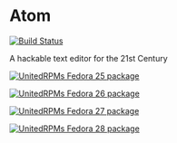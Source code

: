 # Atom

[![Build Status](https://travis-ci.org/UnitedRPMs/atom.svg?branch=master)](https://travis-ci.org/UnitedRPMs/atom)

A hackable text editor for the 21st Century


[![UnitedRPMs Fedora 25 package](https://repology.org/badge/version-for-repo/unitedrpms_25/openshot.svg)](https://repology.org/metapackage/openshot)

[![UnitedRPMs Fedora 26 package](https://repology.org/badge/version-for-repo/unitedrpms_26/openshot.svg)](https://repology.org/metapackage/openshot)

[![UnitedRPMs Fedora 27 package](https://repology.org/badge/version-for-repo/unitedrpms_27/openshot.svg)](https://repology.org/metapackage/openshot)

[![UnitedRPMs Fedora 28 package](https://repology.org/badge/version-for-repo/unitedrpms_28/openshot.svg)](https://repology.org/metapackage/openshot)



